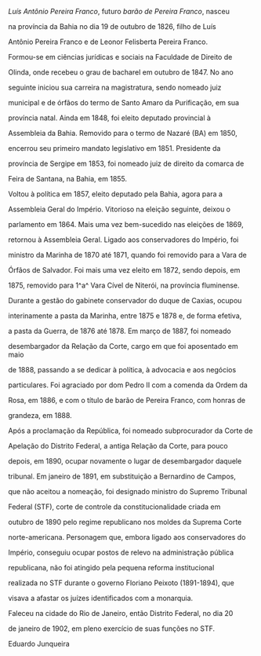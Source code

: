 

*Luís Antônio Pereira Franco*, futuro *barão de Pereira Franco*, nasceu

na província da Bahia no dia 19 de outubro de 1826, filho de Luís

Antônio Pereira Franco e de Leonor Felisberta Pereira Franco.



Formou-se em ciências jurídicas e sociais na Faculdade de Direito de

Olinda, onde recebeu o grau de bacharel em outubro de 1847. No ano

seguinte iniciou sua carreira na magistratura, sendo nomeado juiz

municipal e de órfãos do termo de Santo Amaro da Purificação, em sua

província natal. Ainda em 1848, foi eleito deputado provincial à

Assembleia da Bahia. Removido para o termo de Nazaré (BA) em 1850,

encerrou seu primeiro mandato legislativo em 1851. Presidente da

província de Sergipe em 1853, foi nomeado juiz de direito da comarca de

Feira de Santana, na Bahia, em 1855.



Voltou à política em 1857, eleito deputado pela Bahia, agora para a

Assembleia Geral do Império. Vitorioso na eleição seguinte, deixou o

parlamento em 1864. Mais uma vez bem-sucedido nas eleições de 1869,

retornou à Assembleia Geral. Ligado aos conservadores do Império, foi

ministro da Marinha de 1870 até 1871, quando foi removido para a Vara de

Órfãos de Salvador. Foi mais uma vez eleito em 1872, sendo depois, em

1875, removido para 1^a^ Vara Cível de Niterói, na província fluminense.

Durante a gestão do gabinete conservador do duque de Caxias, ocupou

interinamente a pasta da Marinha, entre 1875 e 1878 e, de forma efetiva,

a pasta da Guerra, de 1876 até 1878. Em março de 1887, foi nomeado

desembargador da Relação da Corte, cargo em que foi aposentado em maio

de 1888, passando a se dedicar à política, à advocacia e aos negócios

particulares. Foi agraciado por dom Pedro II com a comenda da Ordem da

Rosa, em 1886, e com o título de barão de Pereira Franco, com honras de

grandeza, em 1888.



Após a proclamação da República, foi nomeado subprocurador da Corte de

Apelação do Distrito Federal, a antiga Relação da Corte, para pouco

depois, em 1890, ocupar novamente o lugar de desembargador daquele

tribunal. Em janeiro de 1891, em substituição a Bernardino de Campos,

que não aceitou a nomeação, foi designado ministro do Supremo Tribunal

Federal (STF), corte de controle da constitucionalidade criada em

outubro de 1890 pelo regime republicano nos moldes da Suprema Corte

norte-americana. Personagem que, embora ligado aos conservadores do

Império, conseguiu ocupar postos de relevo na administração pública

republicana, não foi atingido pela pequena reforma institucional

realizada no STF durante o governo Floriano Peixoto (1891-1894), que

visava a afastar os juízes identificados com a monarquia.



Faleceu na cidade do Rio de Janeiro, então Distrito Federal, no dia 20

de janeiro de 1902, em pleno exercício de suas funções no STF.



Eduardo Junqueira



